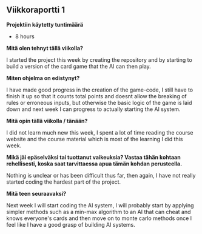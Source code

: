 ## Viikkoraportti 1

**Projektiin käytetty tuntimäärä**

+ 8 hours

**Mitä olen tehnyt tällä viikolla?**

I started the project this week by creating the repository and by starting to build a version of the card game that the AI can then play.

**Miten ohjelma on edistynyt?**

I have made good progress in the creation of the game-code, I still have to finish it up so that it counts total points and doesnt allow the breaking of rules or erroneous inputs, but otherwise the basic logic of the game is laid down and next week I can progress to actually starting the AI system.

**Mitä opin tällä viikolla / tänään?**

I did not learn much new this week, I spent a lot of time reading the course website and the course material which is most of the learning I did this week.

**Mikä jäi epäselväksi tai tuottanut vaikeuksia? Vastaa tähän kohtaan rehellisesti, koska saat tarvittaessa apua tämän kohdan perusteella.**

Nothing is unclear or has been difficult thus far, then again, I have not really started coding the hardest part of the project.

**Mitä teen seuraavaksi?**

Next week I will start coding the AI system, I will probably start by applying simpler methods such as a min-max algorithm to an AI that can cheat and knows everyone's cards and then move on to monte carlo methods once I feel like I have a good grasp of building AI systems. 
